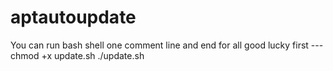 # aptautoupdate
You can run bash shell one comment line and end for all good lucky
first --- 
chmod +x update.sh
./update.sh
